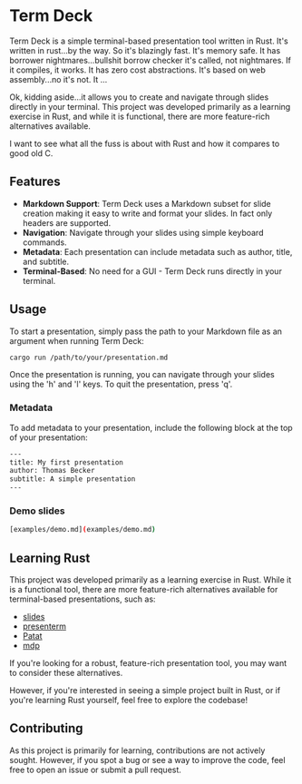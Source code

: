 # Term Deck

Term Deck is a simple terminal-based presentation tool written in Rust. It's
written in rust...by the way. So it's blazingly fast. It's memory safe. It has
borrower nightmares...bullshit borrow checker it's called, not nightmares. If it
compiles, it works. It has zero cost abstractions. It's based on web
assembly...no it's not. It ...

Ok, kidding aside...it allows you to create and navigate through slides directly
in your terminal. This project was developed primarily as a learning exercise in
Rust, and while it is functional, there are more feature-rich alternatives
available.

I want to see what all the fuss is about with Rust and how it compares to good
old C.

## Features

- **Markdown Support**: Term Deck uses a Markdown subset for slide creation
  making it easy to write and format your slides. In fact only headers are
  supported.
- **Navigation**: Navigate through your slides using simple keyboard commands.
- **Metadata**: Each presentation can include metadata such as author, title,
  and subtitle.
- **Terminal-Based**: No need for a GUI - Term Deck runs directly in your terminal.

## Usage

To start a presentation, simply pass the path to your Markdown file as an
argument when running Term Deck:

```bash
cargo run /path/to/your/presentation.md
```

Once the presentation is running, you can navigate through your slides using the
'h' and 'l' keys. To quit the presentation, press 'q'.

### Metadata

To add metadata to your presentation, include the following block at the top of
your presentation:

```bash
---
title: My first presentation
author: Thomas Becker
subtitle: A simple presentation
---
```

### Demo slides

```bash
[examples/demo.md](examples/demo.md)
```

## Learning Rust

This project was developed primarily as a learning exercise in Rust. While it is
a functional tool, there are more feature-rich alternatives available for
terminal-based presentations, such as:

- [slides](https://github.com/maaslalani/slides)
- [presenterm](https://github.com/mfontanini/presenterm/tree/master)
- [Patat](https://github.com/jaspervdj/patat)
- [mdp](https://github.com/visit1985/mdp)

If you're looking for a robust, feature-rich presentation tool, you may want to
consider these alternatives.

However, if you're interested in seeing a simple project built in Rust, or if
you're learning Rust yourself, feel free to explore the codebase!

## Contributing

As this project is primarily for learning, contributions are not actively
sought. However, if you spot a bug or see a way to improve the code, feel free
to open an issue or submit a pull request.
